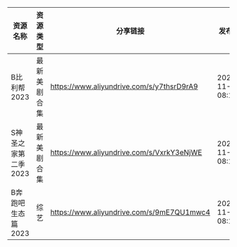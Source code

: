 | 资源名称         | 资源类型   | 分享链接                                      | 发布时间                |
| ------------ | ------ | ----------------------------------------- | ------------------- |
| B比利帮2023     | 最新美剧合集 | https://www.aliyundrive.com/s/y7thsrD9rA9 | 2023-11-19 08:10:10 |
| S神圣之家第二季2023 | 最新美剧合集 | https://www.aliyundrive.com/s/VxrkY3eNjWE | 2023-11-19 08:10:04 |
| B奔跑吧生态篇2023  | 综艺     | https://www.aliyundrive.com/s/9mE7QU1mwc4 | 2023-11-19 08:10:15 |
